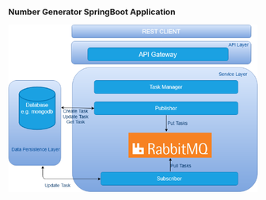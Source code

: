 ### Number Generator SpringBoot Application

![Number Generator Diagram](NumberGenerator.png?raw=true "Number Generator Diagram")